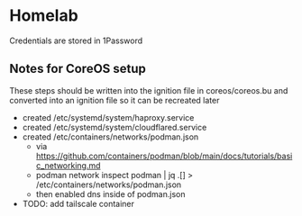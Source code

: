 # Homelab

Credentials are stored in 1Password

## Notes for CoreOS setup

These steps should be written into the ignition file in coreos/coreos.bu and converted into an ignition file so it can be recreated later

- created /etc/systemd/system/haproxy.service
- created /etc/systemd/system/cloudflared.service
- created /etc/containers/networks/podman.json
    - via https://github.com/containers/podman/blob/main/docs/tutorials/basic_networking.md
    - podman network inspect podman | jq .[] > /etc/containers/networks/podman.json
    - then enabled dns inside of podman.json
- TODO: add tailscale container

